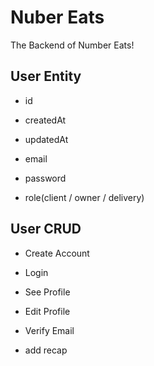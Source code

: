 # Nuber Eats

The Backend of Number Eats!

## User Entity

- id
- createdAt
- updatedAt

- email
- password
- role(client / owner / delivery)

## User CRUD

- Create Account
- Login
- See Profile
- Edit Profile
- Verify Email

- add recap
